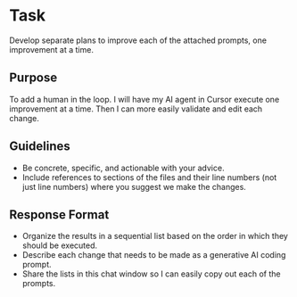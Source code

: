 # Task

Develop separate plans to improve each of the attached prompts, one improvement at a time.

## Purpose

To add a human in the loop. I will have my AI agent in Cursor execute one improvement at a time. Then I can more easily validate and edit each change.

## Guidelines

- Be concrete, specific, and actionable with your advice.
- Include references to sections of the files and their line numbers (not just line numbers) where you suggest we make the changes.

## Response Format

- Organize the results in a sequential list based on the order in which they should be executed.
- Describe each change that needs to be made as a generative AI coding prompt.
- Share the lists in this chat window so I can easily copy out each of the prompts.
